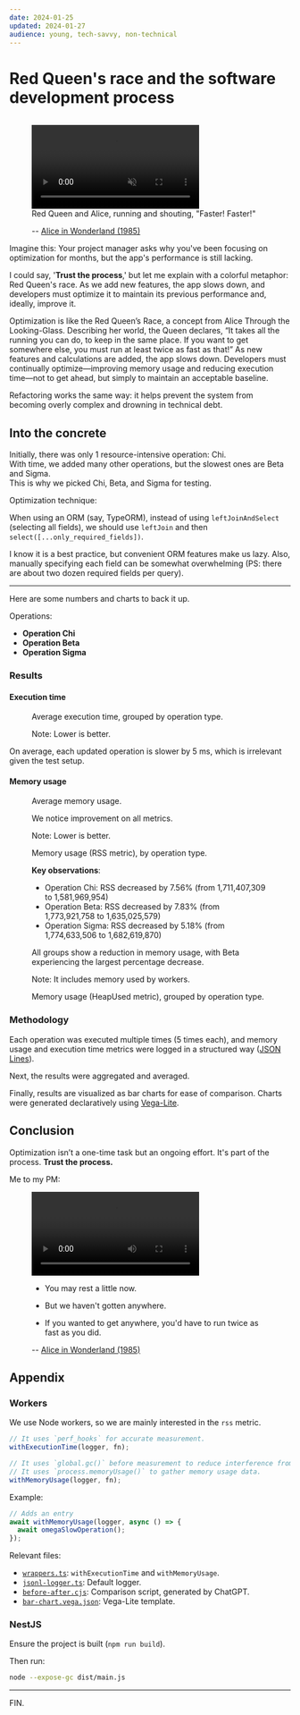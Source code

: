 ```yaml
---
date: 2024-01-25
updated: 2024-01-27
audience: young, tech-savvy, non-technical
---
```


# Red Queen's race and the software development process

<figure>
<img src="./alice-original.jpg" alt="" />
</figure>

<figure>
<video controls autoplay loop muted src="./alice-1985__clip-1.mp4"></video>
<figcaption>
Red Queen and Alice, running and shouting, "Faster! Faster!"

-- [Alice in Wonderland (1985)][alice-1985]
</figcaption>
</figure>

Imagine this: Your project manager asks why you've been focusing on optimization for months, but the app's performance is still lacking.

I could say, '**Trust the process**,' but let me explain with a colorful metaphor: Red Queen's race.
As we add new features, the app slows down, and developers must optimize it to maintain its previous performance and, ideally, improve it.

Optimization is like the Red Queen’s Race, a concept from Alice Through the Looking-Glass. Describing her world, the Queen declares, “It takes all the running you can do, to keep in the same place. If you want to get somewhere else, you must run at least twice as fast as that!” As new features and calculations are added, the app slows down. Developers must continually optimize—improving memory usage and reducing execution time—not to get ahead, but simply to maintain an acceptable baseline.

Refactoring works the same way: it helps prevent the system from becoming overly complex and drowning in technical debt.

## Into the concrete

Initially, there was only 1 resource-intensive operation: Chi. \
With time, we added many other operations, but the slowest ones are Beta and Sigma. \
This is why we picked Chi, Beta, and Sigma for testing.

Optimization technique:

When using an ORM (say, TypeORM), instead of using `leftJoinAndSelect` (selecting all fields),
we should use `leftJoin` and then `select([...only_required_fields])`.

I know it is a best practice, but convenient ORM features make us lazy.
Also, manually specifying each field can be somewhat overwhelming (PS: there are about two dozen required fields per query).

---

Here are some numbers and charts to back it up.

Operations:
- **Operation Chi**
- **Operation Beta**
- **Operation Sigma**

### Results

#### Execution time

<figure>
<img src="./execution-time-diff.svg" alt="" />

<figcaption>
Average execution time, grouped by operation type.

Note: Lower is better.
</figcaption>
</figure>

On average, each updated operation is slower by 5 ms, which is irrelevant given the test setup.

#### Memory usage

<figure>
<img src="./memory-usage-diff.svg" alt="" />

<figcaption>
Average memory usage.

We notice improvement on all metrics.

Note: Lower is better.
</figcaption>
</figure>

<figure>
<img src="./memory-rss-diff.svg" alt="" />

<figcaption>
Memory usage (RSS metric), by operation type.

**Key observations**:
- Operation Chi: RSS decreased by 7.56% (from 1,711,407,309 to 1,581,969,954)
- Operation Beta: RSS decreased by 7.83% (from 1,773,921,758 to 1,635,025,579)
- Operation Sigma: RSS decreased by 5.18% (from 1,774,633,506 to 1,682,619,870)

All groups show a reduction in memory usage, with Beta experiencing the largest percentage decrease.

Note: It includes memory used by workers.
</figcaption>
</figure>


<figure>
<img src="./memory-heapUsed-diff.svg" alt="" />
<figcaption>
Memory usage (HeapUsed metric), grouped by operation type.
</figcaption>
</figure>

### Methodology

Each operation was executed multiple times (5 times each), and memory usage and execution time metrics were logged in a structured way ([JSON Lines][jsonl]).

Next, the results were aggregated and averaged.

Finally, results are visualized as bar charts for ease of comparison. Charts were generated declaratively using [Vega-Lite][vega-lite].

## Conclusion

Optimization isn’t a one-time task but an ongoing effort. It's part of the process. **Trust the process.**

Me to my PM:
<figure>
<video controls src="./alice-1985__clip-2.mp4"></video>
<figcaption>

- You may rest a little now.

- But we haven't gotten anywhere.

- If you wanted to get anywhere, you'd have to run twice as fast as you did.

-- [Alice in Wonderland (1985)][alice-1985]
</figcaption>
</figure>


## Appendix

### Workers

We use Node workers, so we are mainly interested in the `rss` metric.

```ts
// It uses `perf_hooks` for accurate measurement.
withExecutionTime(logger, fn);

// It uses `global.gc()` before measurement to reduce interference from previous operations
// It uses `process.memoryUsage()` to gather memory usage data.
withMemoryUsage(logger, fn);
```

Example:
```ts
// Adds an entry
await withMemoryUsage(logger, async () => {
  await omegaSlowOperation();
});
```

Relevant files:
- [`wrappers.ts`](./code-snippets/wrappers.ts): `withExecutionTime` and `withMemoryUsage`.
- [`jsonl-logger.ts`](./code-snippets/jsonl-logger.ts): Default logger.
- [`before-after.cjs`](./code-snippets/before-after.cjs): Comparison script, generated by ChatGPT.
- [`bar-chart.vega.json`](./code-snippets/bar-chart.vega.json): Vega-Lite template.

### NestJS

Ensure the project is built (`npm run build`).

Then run:
```sh
node --expose-gc dist/main.js
```

<!-- LINK DEFS -->
[red-queens-race]: https://en.wikipedia.org/wiki/Red_Queen%27s_race
[node-processmemoryusage]: https://nodejs.org/api/process.html#processmemoryusage
[jsonl]: https://jsonlines.org/
[vega-lite]: https://vega.github.io/vega-lite/
[alice-1985]: https://www.imdb.com/title/tt0088693/

---

FIN.
